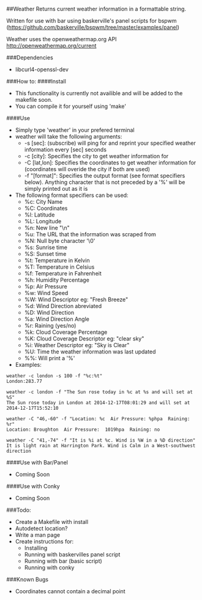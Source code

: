 ##Weather
Returns current weather information in a formattable string.

Written for use with bar using baskerville's panel scripts for bspwm
(https://github.com/baskerville/bspwm/tree/master/examples/panel)

Weather uses the openweathermap.org API http://openweathermap.org/current

###Dependencies
- libcurl4-openssl-dev

###How to:
####Install
- This functionality is currently not availible and will be added to the makefile soon. 
- You can compile it for yourself using 'make'

####Use
- Simply type 'weather' in your prefered terminal
- weather will take the following arguments:
    - -s [sec]: (subscribe) will ping for and reprint your specified weather information every [sec] seconds
    - -c [city]: Specifies the city to get weather information for
    - -C [lat,lon]: Specifies the coordinates to get weather information for (coordinates will overide the city if both are used)
    - -f "[format]": Specifies the output format (see format specifiers below). Anything character that is not preceded by a '%' will be simply printed out as it is
- The following format specifiers can be used:
    - %c: City Name
    - %C: Coordinates
    - %l: Latitude
    - %L: Longitude
    - %n: New line "\n"
    - %u: The URL that the information was scraped from
    - %N: Null byte character '\0'
    - %s: Sunrise time
    - %S: Sunset time
    - %t: Temperature in Kelvin
    - %T: Temperature in Celsius
    - %f: Temperature in Fahrenheit
    - %h: Humidity Percentage
    - %p: Air Pressure
    - %w: Wind Speed
    - %W: Wind Descriptor eg: "Fresh Breeze"
    - %d: Wind Direction abreviated
    - %D: Wind Direction
    - %a: Wind Direction Angle
    - %r: Raining (yes/no)
    - %k: Cloud Coverage Percentage
    - %K: Cloud Coverage Descriptor eg: "clear sky"
    - %i: Weather Descriptor eg: "Sky is Clear"
    - %U: Time the weather information was last updated
    - %%: Will print a '%'
- Examples:
```
weather -c london -s 100 -f "%c:%t"
London:283.77
```
```
weather -c london -f "The Sun rose today in %c at %s and will set at %S"
The Sun rose today in London at 2014-12-17T08:01:29 and will set at 2014-12-17T15:52:10
```
```
weather -C "46,-60" -f "Location: %c  Air Pressure: %phpa  Raining: %r"
Location: Broughton  Air Pressure:  1019hpa  Raining: no
```
```
weather -C "41,-74" -f "It is %i at %c. Wind is %W in a %D direction"
It is light rain at Harrington Park. Wind is Calm in a West-southwest direction
```

####Use with Bar/Panel
- Coming Soon

####Use with Conky
- Coming Soon

###Todo:
- Create a Makefile with install
- Autodetect location?
- Write a man page
- Create instructions for:
    - Installing
    - Running with baskervilles panel script
    - Running with bar (basic script)
    - Running with conky

###Known Bugs
- Coordinates cannot contain a decimal point
